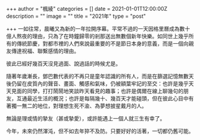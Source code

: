 +++
author = "楓綾"
categories = []
date = 2021-01-01T12:00:00Z
description = ""
image = ""
title = "2021年"
type = "post"

+++
一如往常，晨曦又為新的一年拉開序幕。平常不過的一天因格里曆成為數十億人熬夜的理由，只為了在時鐘歸零的剎那送出無數個新年快樂。如同世上幾乎所有的傳統節慶，對都市裡的人們來說最重要的不是節日本身的意義，而是一個向親友傳達祝福、聯繫感情的理由。

彼此已經好幾百天沒見過面、說過話的時候尤是。

隨著年歲漸長，鄧巴數代表的不再只是童年認識的所有人，而是在篩選記憶無數天後仍留在皮質內的聲音、畫面、觸感和氣味，仍被額葉牢記的至交：也許是幾乎天天見面的同學，打打鬧鬧地笑談昨天看見的趣事；也許是偶爾在線上聊幾句的朋友，互通最近生活的概況；也許是每隔幾十、幾百天才能碰頭，但在彼此心目中有著獨一無二的地位，對理想生死不渝、為夢想披星戴月的人。

無論是理或情的摯友（甚或摯愛），或許能遇上一個人就三生有幸了。

今年，未來仍然渾沌，但不如去年猝不及防。只要好好的活著，一切都仍舊可能。